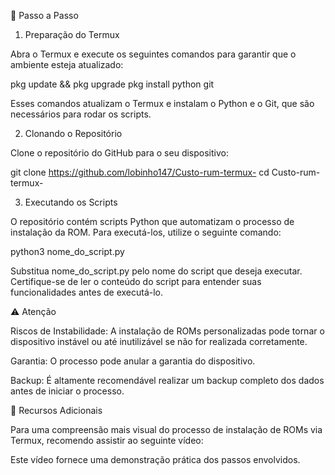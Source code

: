 🧭 Passo a Passo

1. Preparação do Termux

Abra o Termux e execute os seguintes comandos para garantir que o ambiente esteja atualizado:

pkg update && pkg upgrade
pkg install python git

Esses comandos atualizam o Termux e instalam o Python e o Git, que são necessários para rodar os scripts.

2. Clonando o Repositório

Clone o repositório do GitHub para o seu dispositivo:

git clone https://github.com/lobinho147/Custo-rum-termux-
cd Custo-rum-termux-

3. Executando os Scripts

O repositório contém scripts Python que automatizam o processo de instalação da ROM. Para executá-los, utilize o seguinte comando:

python3 nome_do_script.py

Substitua nome_do_script.py pelo nome do script que deseja executar. Certifique-se de ler o conteúdo do script para entender suas funcionalidades antes de executá-lo.



⚠️ Atenção

Riscos de Instabilidade: A instalação de ROMs personalizadas pode tornar o dispositivo instável ou até inutilizável se não for realizada corretamente.

Garantia: O processo pode anular a garantia do dispositivo.

Backup: É altamente recomendável realizar um backup completo dos dados antes de iniciar o processo.



🎥 Recursos Adicionais

Para uma compreensão mais visual do processo de instalação de ROMs via Termux, recomendo assistir ao seguinte vídeo:

Este vídeo fornece uma demonstração prática dos passos envolvidos.
